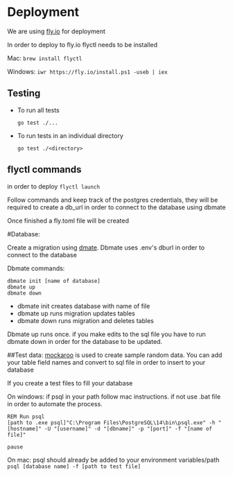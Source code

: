 # Deployment
We are using [fly.io](https://fly.io/docs/speedrun/) for deployment

In order to deploy to fly.io flyctl needs to be installed

Mac:
``brew install flyctl``

Windows:
`iwr https://fly.io/install.ps1 -useb | iex`

## Testing
- To run all tests
    ```shell
    go test ./... 
    ```
- To run tests in an individual directory
    ```shell
    go test ./<directory>
    ```

## flyctl commands

in order to deploy
`flyctl launch`

Follow commands and keep track of the postgres credentials, they will be required to create a db_url in order to connect to the database using dbmate

Once finished a fly.toml file will be created 

#Database:

Create a migration using [dmate](https://github.com/amacneil/dbmate). Dbmate uses .env's dburl in order to connect to the database

Dbmate commands:

    dbmate init [name of database]
    dbmate up
    dbmate down

- dbmate init creates database with name of file
- dbmate up runs migration updates tables 
- dbmate down runs migration and deletes tables

Dbmate up runs once. if you make edits to the sql file you have to run dbmate down in order for the database to be updated.

##Test data:
[mockaroo](https://www.mockaroo.com/) is used to create sample random data. You can add your table field names and convert to sql file in order to insert to your database

If you create a test files to fill your database

On windows:
if psql in your path follow mac instructions. if not use .bat file in order to automate the process. 
```
REM Run psql
[path to .exe psql]"C:\Program Files\PostgreSQL\14\bin\psql.exe" -h "[hostname]" -U "[username]" -d "[dbname]" -p "[port]" -f "[name of file]"

pause
```
On mac: psql should already be added to your environment variables/path
    ```
    psql [database name] -f [path to test file]
    ```